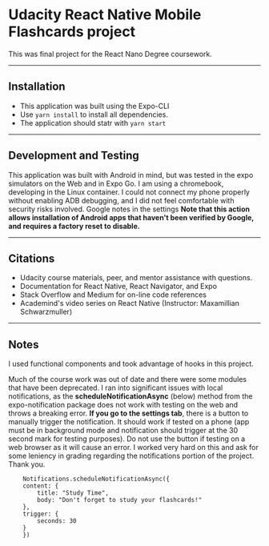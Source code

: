 # Udacity React Native Mobile Flashcards project

This was final project for the React Nano Degree coursework.

----------------------------------------------------------------
## Installation

- This application was built using the Expo-CLI
- Use ```yarn install``` to install all dependencies.
- The application should statr with ```yarn start```


----------------------------------------------------------------
## Development and Testing

This application was built with Android in mind, but was tested in the expo simulators on the Web and in Expo Go. I am using a chromebook, developing in the Linux container. I could not connect my phone properly without enabling ADB debugging, and I did not feel comfortable with security risks involved. Google notes in the settings **Note that this action allows installation of Android apps that haven't been verified by Google, and requires a factory reset to disable.** 


----------------------------------------------------------------
## Citations
- Udacity course materials, peer, and mentor assistance with questions.
- Documentation for React Native, React Navigator, and Expo
- Stack Overflow and Medium for on-line code references
- Academind's video series on React Native (Instructor: Maxamillian Schwarzmuller)


----------------------------------------------------------------
## Notes
I used functional components and took advantage of hooks in this project.

Much of the course work was out of date and there were some modules that have been deprecated. I ran into significant issues with local notifications, as the **scheduleNotificationAsync** (below) method from the expo-notification package does not work with testing on the web and throws a breaking error. **If you go to the settings tab**, there is a button to manually trigger the notification. It should work if tested on a phone (app must be in background mode and notification should trigger at the 30 second mark for testing purposes). Do not use the button if testing on a web browser as it will cause an error. I worked very hard on this and ask for some leniency in grading regarding the notifications portion of the project. Thank you.   
    
        Notifications.scheduleNotificationAsync({
        content: {
            title: "Study Time",
            body: "Don't forget to study your flashcards!"
        },
        trigger: {
            seconds: 30
        }
        })